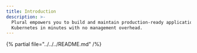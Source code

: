 ```yaml
---
title: Introduction
description: >-
  Plural empowers you to build and maintain production-ready applications on
  Kubernetes in minutes with no management overhead.
---
```


{% partial file="../../../README.md" /%}